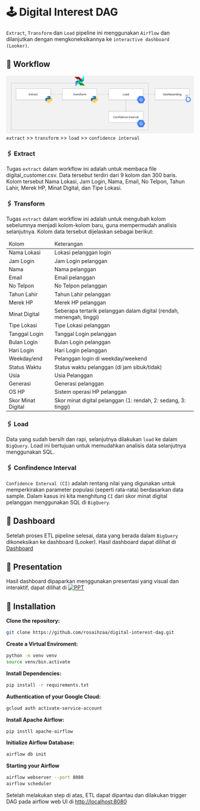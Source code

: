# 🕹️ Digital Interest DAG

`Extract`, `Transform` dan `Load` pipeline ini menggunakan `Airflow` dan dilanjutkan dengan mengkoneksikannya ke `interactive dashboard (Looker)`.

## 🔗 Workflow
![Image](ETLDigital.jpg)
`extract` >> `transform` >> `load` >> `confidence interval`

### 🖇️ Extract
Tugas `extract` dalam workflow ini adalah untuk membaca file digital_customer.csv. Data tersebut terdiri dari 9 kolom dan 300 baris. Kolom tersebut Nama Lokasi,	Jam Login,	Nama,	Email,	No Telpon,	Tahun Lahir,	Merek HP,	Minat Digital, dan	Tipe Lokasi.

### 🖇️ Transform
Tugas `extract` dalam workflow ini adalah untuk mengubah kolom sebelumnya menjadi kolom-kolom baru, guna mempermudah analisis selanjutnya. Kolom data tersebut dijelaskan sebagai berikut:
<table>
    <thead>
      <tr>
        <td>Kolom</td>
        <td>Keterangan</td>
      </tr>
    </thead>
    <tbody>
    <tr>
      <td>Nama Lokasi</td>
      <td>Lokasi pelanggan login</td>
    </tr>
    <tr>
      <td>Jam Login</td>
      <td>Jam Login pelanggan</td>
    </tr>
    <tr>
      <td>Nama</td>
      <td>Nama pelanggan</td>
    </tr>
    <tr>
      <td>Email</td>
      <td>Email pelanggan</td>
    </tr>
    <tr>
      <td>No Telpon</td>
      <td>No Telpon pelanggan</td>
    </tr>
    <tr>
      <td>Tahun Lahir</td>
      <td>Tahun Lahir pelanggan</td>
    </tr>
    <tr>
      <td>Merek HP</td>
      <td>Merek HP pelanggan</td>
    </tr>
    <tr>
      <td>Minat Digital</td>
      <td>Seberapa tertarik pelanggan dalam digital (rendah, menengah, tinggi)</td>
    </tr>
    <tr>
      <td>Tipe Lokasi</td>
      <td>Tipe Lokasi pelanggan</td>
    </tr>
    <tr>
      <td>Tanggal Login</td>
      <td>Tanggal Login pelanggan</td>
    </tr>
    <tr>
      <td>Bulan Login</td>
      <td>Bulan Login pelanggan</td>
    </tr>
    <tr>
      <td>Hari Login</td>
      <td>Hari Login pelanggan</td>
    </tr>
    <tr>
      <td>Weekday/end</td>
      <td>Pelanggan login di weekday/weekend</td>
    </tr>
    <tr>
      <td>Status Waktu</td>
      <td>Status waktu pelanggan (di jam sibuk/tidak)</td>
    </tr>
    <tr>
      <td>Usia</td>
      <td>Usia Pelanggan</td>
    </tr>
    <tr>
      <td>Generasi</td>
      <td>Generasi pelanggan</td>
    </tr>
    <tr>
      <td>OS HP</td>
      <td>Sistem operasi HP pelanggan</td>
    </tr>
    <tr>
      <td>Skor Minat Digital</td>
      <td>Skor minat digital pelanggan (1: rendah, 2: sedang, 3: tinggi)</td>
    </tr>
    </tbody>
</table>

### 🖇️ Load
Data yang sudah bersih dan rapi, selanjutnya dilakukan `load` ke dalam `BigQuery`. Load ini bertujuan untuk memudahkan analisis data selanjutnya menggunakan SQL.

### 🖇️ Confindence Interval
`Confidence Interval (CI)` adalah rentang nilai yang digunakan untuk memperkirakan parameter populasi (seperti rata-rata) berdasarkan data sample.
Dalam kasus ini kita menghitung `CI` dari skor minat digital pelanggan menggunakan SQL di `BigQuery`.

## 🔗 Dashboard
Setelah proses ETL pipeline selesai, data yang berada dalam `BigQuery` dikoneksikan ke dashboard (Looker). Hasil dashboard dapat dilihat di [Dashboard](https://lookerstudio.google.com/reporting/c3e65a4c-1272-45c4-a8ae-c356bfd299ad) 

## 🔗 Presentation
Hasil dashboard dipaparkan menggunakan presentasi yang visual dan interaktif, dapat dilihat di [![PPT](https://img.shields.io/badge/View-PPT-green?logo=google-drive)](https://www.canva.com/design/DAGlp-HZa5Y/hcUdnfjyuLiqn015bE7c4A/edit?utm_content=DAGlp-HZa5Y&utm_campaign=designshare&utm_medium=link2&utm_source=sharebutton)

## 🔗 Installation
  **Clone the repository:**
  ```bash
  git clone https://github.com/rosaihzaa/digital-interest-dag.git
  ```
  **Create a Virtual Enviroment:**
  ```bash
  python -m venv venv
  source venv/bin.activate
  ```
  **Install Dependencies:**
  ```bash
  pip install -r requirements.txt
  ```
  **Authentication of your Google Cloud:**
  ```bash
  gcloud auth activate-service-account
  ```
  **Install Apache Airflow:**
  ```bash
  pip instll apache-airflow
  ```
  **Initialize Airflow Database:**
  ```bash
  airflow db init
  ```
  **Starting your Airflow**
  ```bash
  airflow webserver --port 8080
  airflow scheduler
  ```
  Setelah melakukan step di atas, ETL dapat dipantau dan dilakukan trigger DAG pada airflow web UI di [http://localhost:8080](http://localhost:8080)



